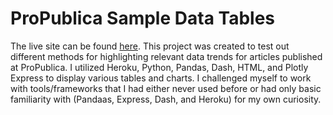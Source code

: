 # ProPublica Sample Data Tables
The live site can be found [here](https://my-dash-app-propublica.herokuapp.com). This project was created to test out different methods for highlighting relevant data trends for articles published at ProPublica. I utilized Heroku, Python, Pandas, Dash, HTML, and Plotly Express to display various tables and charts. I challenged myself to work with tools/frameworks that I had either never used before or had only basic familiarity with (Pandaas, Express, Dash, and Heroku) for my own curiosity.   
